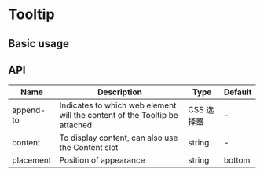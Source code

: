 # Tooltip

## Basic usage

<preview path="../examples/tooltip/basic.vue" title="Basic usage" description=""></preview>

## API

| Name      | Description                                                                | Type       | Default  |
| --------- | -------------------------------------------------------------------------- | ---------- | -------- |
| append-to | Indicates to which web element will the content of the Tooltip be attached | CSS 选择器 | -        |
| content   | To display content, can also use the Content slot                          | string     | -        |
| placement | Position of appearance                                                     | string     | bottom |
